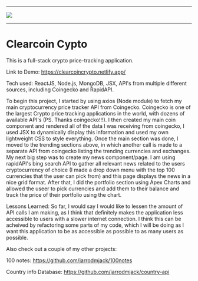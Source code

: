 <hr>

<img src='https://phantom-marca.unidadeditorial.es/d6811174d250534bc39d0fd0920eec14/crop/0x0/887x499/resize/1320/f/jpg/assets/multimedia/imagenes/2022/03/10/16469298673188.png'></img>

<hr>


<b><h1>Clearcoin Cypto</h1></b>




This is a full-stack crypto price-tracking application.





Link to Demo: https://clearcoincrypto.netlify.app/




Tech used: ReactJS, Node.js, MongoDB, JSX, API's from multiple different sources, including Coingecko and RapidAPI.

To begin this project, I started by using axios (Node module) to fetch my main cryptocurrency price tracker API from Coingecko. Coingecko is one of the largest Crypto price tracking applications in the world, with dozens of available API's (PS. Thanks coingecko!!!). I then created my main coin component and rendered all of the data I was receiving from coingecko, I used JSX to dynamically display this information and used my own lightweight CSS to style everything. Once the main section was done, I moved to the trending sections above, in which another call is made to a separate API from coingecko listing the trending currencies and exchanges. My next big step was to create my news component/page. I am using rapidAPI's bing search API to gather all relevant news related to the users cryptocurrency of choice (I made a drop down menu with the top 100 currencies that the user can pick from) and this page displays the news in a nice grid format. After that, I did the portfolio section using Apex Charts and allowed the useer to pick currencies and add them to their balance and track the price of their portfolio using the chart. 

Lessons Learned: So far, I would  say I would like to lessen the amount of API calls I am making, as I think that definitely makes the application less accessible to users with a slower internet connection. I think this can be acheived by refactoring some parts of my code, which I will be doing as I want this application to be as accessible as possible to as many users as possible.

Also check out a couple of my other projects:

100 notes: https://github.com/jarrodmjack/100notes

Country info Database: https://github.com/jarrodmjack/country-api
